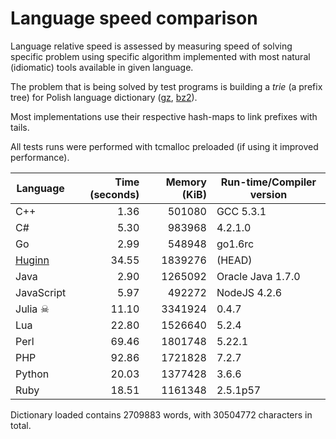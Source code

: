 Language speed comparison
=========================

Language relative speed is assessed by measuring speed
of solving specific problem using specific algorithm
implemented with most natural (idiomatic) tools available
in given language.

The problem that is being solved by test programs
is building a *trie* (a prefix tree) for Polish language
dictionary \([gz][2], [bz2][3]\).

Most implementations use their respective hash-maps
to link prefixes with tails.

All tests runs were performed with tcmalloc preloaded
(if using it improved performance).

| Language   | Time (seconds) | Memory (KiB) | Run-time/Compiler version |
|------------|---------------:|-------------:|---------------------------|
| C++        |           1.36 |       501080 | GCC 5.3.1                 |
| C#         |           5.30 |       983968 | 4.2.1.0                   |
| Go         |           2.99 |       548948 | go1.6rc                   |
| [Huginn][1]|          34.55 |      1839276 | (HEAD)                    |
| Java       |           2.90 |      1265092 | Oracle Java 1.7.0         |
| JavaScript |           5.97 |       492272 | NodeJS 4.2.6              |
| Julia ☠    |          11.10 |      3341924 | 0.4.7                     |
| Lua        |          22.80 |      1526640 | 5.2.4                     |
| Perl       |          69.46 |      1801748 | 5.22.1                    |
| PHP        |          92.86 |      1721828 | 7.2.7                     |
| Python     |          20.03 |      1377428 | 3.6.6                     |
| Ruby       |          18.51 |      1161348 | 2.5.1p57                  |

Dictionary loaded contains 2709883 words, with 30504772 characters in total.

[1]: https://huginn.org/
[2]: https://codestation.org/download/slowa.txt.gz
[3]: https://codestation.org/download/slowa.txt.bz2

